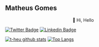 ## Matheus Gomes

<p align="center">👋 Hi, Hello</p>

[![Twitter Badge](https://img.shields.io/badge/-@theu5g-1ca0f1?style=flat-square&labelColor=1ca0f1&logo=twitter&logoColor=white&link=https://twitter.com/theu5g)](https://twitter.com/theu5g) 
[![Linkedin Badge](https://img.shields.io/badge/-matheusgbatista-blue?style=flat-square&logo=Linkedin&logoColor=white&link=https://www.linkedin.com/in/matheusgbatista-3392bb153/)](https://www.linkedin.com/in/matheusgbatista/) 

[![t-heu github stats](https://github-readme-stats.vercel.app/api?username=t-heu)](https://github.com/anuraghazra/github-readme-stats)
[![Top Langs](https://github-readme-stats.vercel.app/api/top-langs/?username=t-heu&layout=compact)](https://github.com/t-heu/github-readme-stats)
